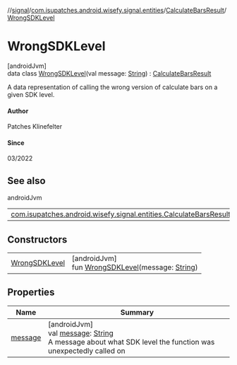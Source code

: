 //[signal](../../../../index.md)/[com.isupatches.android.wisefy.signal.entities](../../index.md)/[CalculateBarsResult](../index.md)/[WrongSDKLevel](index.md)

# WrongSDKLevel

[androidJvm]\
data class [WrongSDKLevel](index.md)(val message: [String](https://kotlinlang.org/api/latest/jvm/stdlib/kotlin/-string/index.html)) : [CalculateBarsResult](../index.md)

A data representation of calling the wrong version of calculate bars on a given SDK level.

#### Author

Patches Klinefelter

#### Since

03/2022

## See also

androidJvm

| | |
|---|---|
| [com.isupatches.android.wisefy.signal.entities.CalculateBarsResult](../index.md) |  |

## Constructors

| | |
|---|---|
| [WrongSDKLevel](-wrong-s-d-k-level.md) | [androidJvm]<br>fun [WrongSDKLevel](-wrong-s-d-k-level.md)(message: [String](https://kotlinlang.org/api/latest/jvm/stdlib/kotlin/-string/index.html)) |

## Properties

| Name | Summary |
|---|---|
| [message](message.md) | [androidJvm]<br>val [message](message.md): [String](https://kotlinlang.org/api/latest/jvm/stdlib/kotlin/-string/index.html)<br>A message about what SDK level the function was unexpectedly called on |
